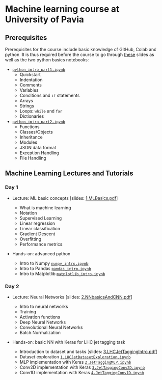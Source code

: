 # Machine learning course at University of Pavia

## Prerequisites

Prerequisites for the course include basic knowledge of GitHub, Colab and python. It is thus required before the course to go through [these](https://github.com/jngadiub/ML_course_Pavia_23/blob/main/slides/0.Prerequisites.pdf) slides as well as the two python basics notebooks: 

* [`python_intro_part1.ipynb`](https://github.com/jngadiub/ML_course_Pavia_23/blob/main/python_basics/python_intro_part1.ipynb)
    * Quickstart
    * Indentation
    * Comments
    * Variables
    * Conditions and `if` statements
    * Arrays
    * Strings
    * Loops: `while` and `for`
    * Dictionaries
* [`python_intro_part2.ipynb`](https://github.com/jngadiub/ML_course_Pavia_23/blob/main/python_basics/python_intro_part2.ipynb)
    * Functions
    * Classes/Objects
    * Inheritance
    * Modules
    * JSON data format
    * Exception Handling
    * File Handling

## Machine Learning Lectures and Tutorials

### Day 1

* Lecture: ML basic concepts [slides: [1.MLBasics.pdf](https://github.com/jngadiub/ML_course_Pavia_23/blob/main/slides/1.MLBasics.pdf)]
    * What is machine learning
    * Notation
    * Supervised Learning
    * Linear regression
    * Linear classification
    * Gradient Descent
    * Overfitting
    * Performance metrics

* Hands-on: advanced python
    * Intro to Numpy [`numpy_intro.ipynb`](https://github.com/jngadiub/ML_course_Pavia_23/blob/main/python_advance/numpy_intro.ipynb)
    * Intro to Pandas [`pandas_intro.ipynb`](https://github.com/jngadiub/ML_course_Pavia_23/blob/main/python_advance/pandas_intro.ipynb)
    * Intro to Matplotlib [`matplotlib_intro.ipynb`](https://github.com/jngadiub/ML_course_Pavia_23/blob/main/python_advance/matplotlib_intro.ipynb)

### Day 2

* Lecture: Neural Networks [slides: [2.NNbasicsAndCNN.pdf](https://github.com/jngadiub/ML_course_Pavia_23/blob/main/slides/2.NNbasicsAndCNN.pdf)] 
    * Intro to neural networks
    * Training
    * Activation functions
    * Deep Neural Networks
    * Convolutional Neural Networks
    * Batch Normalization

* Hands-on: basic NN with Keras for LHC jet tagging task
    * Introduction to dataset and tasks [slides: [3.LHCJetTaggingIntro.pdf](https://github.com/jngadiub/ML_course_Pavia_23/blob/main/slides/3.LHCJetTaggingIntro.pdf)]
    * Dataset exploration [`1.LHCJetDatasetExploration.ipynb`](https://github.com/jngadiub/ML_course_Pavia_23/blob/main/neural-networks/1.LHCJetDatasetExploration.ipynb)
    * MLP implementation with Keras [`2.JetTaggingMLP.ipynb`](https://github.com/jngadiub/ML_course_Pavia_23/blob/main/neural-networks/2.JetTaggingMLP.ipynb)
    * Conv2D implementation with Keras [`3.JetTaggingConv2D.ipynb`](https://github.com/jngadiub/ML_course_Pavia_23/blob/main/neural-networks/3.JetTaggingConv2D.ipynb)
    * Conv1D implementation with Keras [`4.JetTaggingConv1D.ipynb`](https://github.com/jngadiub/ML_course_Pavia_23/blob/main/neural-networks/4.JetTaggingConv1D.ipynb)
